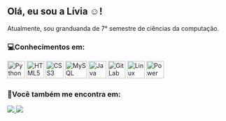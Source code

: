 ## Olá, eu sou a Lívia ☺️!

Atualmente, sou granduanda de 7° semestre de ciências da computação.

### **💻Conhecimentos em:**

<p align="left">
  <!-- Python -->
  <img src="https://cdn.jsdelivr.net/gh/devicons/devicon/icons/python/python-original.svg" alt="Python" width="40" height="40"/>

  <!-- HTML5 -->
  <img src="https://cdn.jsdelivr.net/gh/devicons/devicon/icons/html5/html5-original.svg" alt="HTML5" width="40" height="40"/>

  <!-- CSS3 -->
  <img src="https://cdn.jsdelivr.net/gh/devicons/devicon/icons/css3/css3-original.svg" alt="CSS3" width="40" height="40"/>

  <!-- MySQL -->
  <img src="https://cdn.jsdelivr.net/gh/devicons/devicon/icons/mysql/mysql-original-wordmark.svg" alt="MySQL" width="50" height="40"/>

  <!-- Java -->
  <img src="https://cdn.jsdelivr.net/gh/devicons/devicon/icons/java/java-original.svg" alt="Java" width="40" height="40"/>

  <!-- GitLab -->
  <img src="https://cdn.jsdelivr.net/gh/devicons/devicon/icons/gitlab/gitlab-original.svg" alt="GitLab" width="40" height="40"/>

  <!-- Linux -->
  <img src="https://cdn.jsdelivr.net/gh/devicons/devicon/icons/linux/linux-original.svg" alt="Linux" width="40" height="40"/>

  <!-- Power BI (não tem no Devicon, usar imagem alternativa) -->
  <img src="https://upload.wikimedia.org/wikipedia/commons/c/cf/New_Power_BI_Logo.svg" alt="Power BI" width="40" height="40"/>
</p>

     
### **📱Você também me encontra em:**
<a href="https://www.linkedin.com/in/livia-maria-361baa251">
<img src="https://img.shields.io/badge/linkedin-%230077B5.svg?style=for-the-badge&logo=linkedin&logoColor=white)https://img.shields.io/badge/linkedin-%230077B5.svg?style=for-the-badge&logo=linkedin&logoColor=white"/>
</a>
<a href="https://instagram.com/liviamariamps_?igshid=OGQ5ZDc2ODk2ZA%3D%3D&utm_source=qr">
<img src="https://img.shields.io/badge/Instagram-%23E4405F.svg?style=for-the-badge&logo=Instagram&logoColor=white"/>
</a>


          
